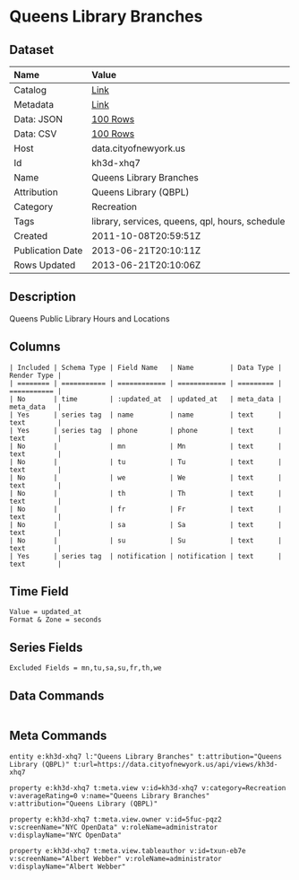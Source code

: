# Queens Library Branches

## Dataset

| Name | Value |
| :--- | :---- |
| Catalog | [Link](https://catalog.data.gov/dataset/queens-library-branches-86453) |
| Metadata | [Link](https://data.cityofnewyork.us/api/views/kh3d-xhq7) |
| Data: JSON | [100 Rows](https://data.cityofnewyork.us/api/views/kh3d-xhq7/rows.json?max_rows=100) |
| Data: CSV | [100 Rows](https://data.cityofnewyork.us/api/views/kh3d-xhq7/rows.csv?max_rows=100) |
| Host | data.cityofnewyork.us |
| Id | kh3d-xhq7 |
| Name | Queens Library Branches |
| Attribution | Queens Library (QBPL) |
| Category | Recreation |
| Tags | library, services, queens, qpl, hours, schedule |
| Created | 2011-10-08T20:59:51Z |
| Publication Date | 2013-06-21T20:10:11Z |
| Rows Updated | 2013-06-21T20:10:06Z |

## Description

Queens Public Library Hours and Locations

## Columns

```ls
| Included | Schema Type | Field Name   | Name         | Data Type | Render Type |
| ======== | =========== | ============ | ============ | ========= | =========== |
| No       | time        | :updated_at  | updated_at   | meta_data | meta_data   |
| Yes      | series tag  | name         | name         | text      | text        |
| Yes      | series tag  | phone        | phone        | text      | text        |
| No       |             | mn           | Mn           | text      | text        |
| No       |             | tu           | Tu           | text      | text        |
| No       |             | we           | We           | text      | text        |
| No       |             | th           | Th           | text      | text        |
| No       |             | fr           | Fr           | text      | text        |
| No       |             | sa           | Sa           | text      | text        |
| No       |             | su           | Su           | text      | text        |
| Yes      | series tag  | notification | notification | text      | text        |
```

## Time Field

```ls
Value = updated_at
Format & Zone = seconds
```

## Series Fields

```ls
Excluded Fields = mn,tu,sa,su,fr,th,we
```

## Data Commands

```ls
```

## Meta Commands

```ls
entity e:kh3d-xhq7 l:"Queens Library Branches" t:attribution="Queens Library (QBPL)" t:url=https://data.cityofnewyork.us/api/views/kh3d-xhq7

property e:kh3d-xhq7 t:meta.view v:id=kh3d-xhq7 v:category=Recreation v:averageRating=0 v:name="Queens Library Branches" v:attribution="Queens Library (QBPL)"

property e:kh3d-xhq7 t:meta.view.owner v:id=5fuc-pqz2 v:screenName="NYC OpenData" v:roleName=administrator v:displayName="NYC OpenData"

property e:kh3d-xhq7 t:meta.view.tableauthor v:id=txun-eb7e v:screenName="Albert Webber" v:roleName=administrator v:displayName="Albert Webber"
```